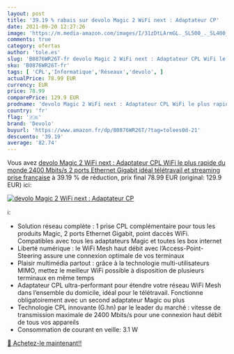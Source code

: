 ```yaml
---
layout: post
title: '39.19 % rabais sur devolo Magic 2 WiFi next : Adaptateur CP'
date: 2021-09-20 12:27:26
image: 'https://m.media-amazon.com/images/I/31zDtLArmGL._SL500_._SL400_.jpg'
comments: true
category: ofertas
author: 'tole.es'
slug: 'B0876WR26T-fr devolo Magic 2 WiFi next : Adaptateur CPL WiFi le plus...'
sku: 'B0876WR26T-fr'
tags: [ 'CPL','Informatique','Réseaux','devolo', ]
actualPrice: 78.99 EUR
currency: EUR
price: 78.99
comparePrice: 129.9 EUR
prodname: 'devolo Magic 2 WiFi next : Adaptateur CPL WiFi le plus rapide du monde  2400 Mbits/s  2 ports Ethernet Gigabit  idéal télétravail et streaming  prise française'
country: 'fr'
flag: '🇫🇷'
brand: 'Devolo'
buyurl: 'https://www.amazon.fr/dp/B0876WR26T/?tag=tolees0d-21'
descuento: '39.19'
average: '82.74'
---
```


Vous avez [devolo Magic 2 WiFi next : Adaptateur CPL WiFi le plus rapide du monde  2400 Mbits/s  2 ports Ethernet Gigabit  idéal télétravail et streaming  prise française](https://www.amazon.fr/dp/B0876WR26T/?tag=tolees0d-21)  à  39.19 % de réduction, prix final  78.99 EUR (original: 129.9 EUR) ici:

[![devolo Magic 2 WiFi next : Adaptateur CP](https://m.media-amazon.com/images/I/31zDtLArmGL._SL500_._SL400_.jpg)](https://www.amazon.fr/dp/B0876WR26T/?tag=tolees0d-21)

ℹ️:

- Solution réseau complète : 1 prise CPL complémentaire pour tous les produits Magic, 2 ports Ethernet Gigabit, point daccès WiFi. Compatibles avec tous les adaptateurs Magic et toutes les box internet
- Liberté numérique : le WiFi Mesh haut débit avec l’Access-Point-Steering assure une connexion optimale de vos terminaux
- Plaisir multimédia partout : grâce à la technologie multi-utilisateurs MIMO, mettez le meilleur WiFi possible à disposition de plusieurs terminaux en même temps
- Adaptateur CPL ultra-performant pour étendre votre réseau WiFi Mesh dans l’ensemble du domicile, idéal pour le télétravail. Fonctionne obligatoirement avec un second adaptateur Magic ou plus
- Technologie CPL innovante (G.hn) par le leader du marché : vitesse de transmission maximale de 2400 Mbits/s pour une connexion haut débit de tous vos appareils
- Consommation de courant en veille: 3.1 W

[🛒 Achetez-le maintenant!!](https://www.amazon.fr/dp/B0876WR26T/?tag=tolees0d-21)

